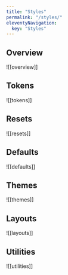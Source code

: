 ```yaml
---
title: "Styles"
permalink: "/styles/"
eleventyNavigation:
  key: "Styles"
---
```


## Overview

![[overview]]

## Tokens

![[tokens]]

## Resets

![[resets]]

## Defaults

![[defaults]]

## Themes

![[themes]]

## Layouts

![[layouts]]

## Utilities

![[utilities]]
